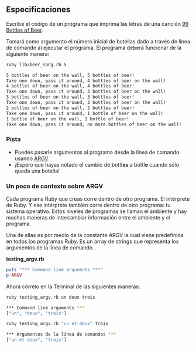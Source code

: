 ## Especificaciones

Escribe el código de un programa que imprima las letras de una canción [99 Bottles of Beer](https://lyricsplayground.com/alpha/songs/numbers/99bottlesofbeeronthewall.html).

Tomará como argumento el número inicial de botellas dado a través de línea de comando al ejecutar el programa. El programa deberá funcionar de la siguiente manera:

```bash
ruby lib/beer_song.rb 5

5 bottles of beer on the wall, 5 bottles of beer!
Take one down, pass it around, 4 bottles of beer on the wall!
4 bottles of beer on the wall, 4 bottles of beer!
Take one down, pass it around, 3 bottles of beer on the wall!
3 bottles of beer on the wall, 3 bottles of beer!
Take one down, pass it around, 2 bottles of beer on the wall!
2 bottles of beer on the wall, 2 bottles of beer!
Take one down, pass it around, 1 bottle of beer on the wall!
1 bottle of beer on the wall, 1 bottle of beer!
Take one down, pass it around, no more bottles of beer on the wall!
```

### Pista

* Puedes pasarle argumentos al programa desde la línea de comando usando [ARGV](http://ruby.about.com/od/rubyfeatures/a/argv.htm)
* ¡Espero que hayas notado el cambio de bottl<strong>es</strong> a bottl<strong>e</strong> cuando sólo queda una botella!

### Un poco de contexto sobre ARGV

Cada programa Ruby que creas corre dentro de otro programa. El intérprete de Ruby. Y ese intérprete también corre dentro de otro programa: tu sistema operativo. Estos niveles de programas se llaman el ambiente y hay muchas maneras de intercambiar información entre el ambiente y el programa.

Una de ellas es por medio de la constante ARGV la cual viene predefinida en todos los programas Ruby. Es un array de strings que representa los argumentos de la línea de comando.

**testing_argv.rb**

```ruby
puts "*** Command line arguments ***"
p ARGV
```

Ahora córrelo en la Terminal de las siguientes maneras:

```bash
ruby testing_argv.rb un deux trois

*** Command line arguments ***
["un", "deux", "trois"]
```

```bash
ruby testing_argv.rb "un et deux" trois

*** Argumentos de la línea de comandos ***
["un et deux", "trois"]
```

